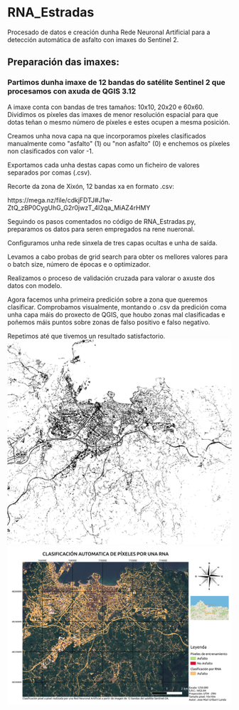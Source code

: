 # RNA_Estradas
Procesado de datos e creación dunha Rede Neuronal Artificial para a detección automática de asfalto con imaxes do Sentinel 2.

<h2>Preparación das imaxes:</h2>
<h3>Partimos dunha imaxe de 12 bandas do satélite Sentinel 2 que procesamos con axuda de QGIS 3.12</h3>

A imaxe conta con bandas de tres tamaños: 10x10, 20x20 e 60x60.
Dividimos os píxeles das imaxes de menor resolución espacial para que dotas teñan o mesmo número de píxeles e estes ocupen a mesma posición.

Creamos unha nova capa na que incorporamos píxeles clasificados manualmente como "asfalto" (1) ou "non asfalto" (0) e enchemos os píxeles non clasificados con valor -1.

Exportamos cada unha destas capas como un ficheiro de valores separados por comas (.csv).

Recorte da zona de Xixón, 12 bandas xa en formato .csv:
<link>https://mega.nz/file/cdkjFDTJ#J1w-ZtQ_zBP0CygUhG_G2r0jwzT_4I2qa_MiAZ4rHMY</link>

Seguindo os pasos comentados no código de RNA_Estradas.py, preparamos os datos para seren empregados na rene nueronal.

Configuramos unha rede sinxela de tres capas ocultas e unha de saída.

Levamos a cabo probas de grid search para obter os mellores valores para o batch size, número de épocas e o optimizador.

Realizamos o proceso de validación cruzada para valorar o axuste dos datos con modelo.

Agora facemos unha primeira predición sobre a zona que queremos clasificar. Comprobamos visualmente, montando o .csv da predición coma unha capa máis do proxecto de QGIS, que houbo zonas mal clasificadas e poñemos máis puntos sobre zonas de falso positivo e falso negativo.

Repetimos até que tivemos un resultado satisfactorio.
<img src="https://github.com/Uribarrix/RNA-Estradas/blob/master/mapaBN.jpg"></img>
<img src="https://github.com/Uribarrix/RNA-Estradas/blob/master/RNA-Asfalto-2.png"></img>
